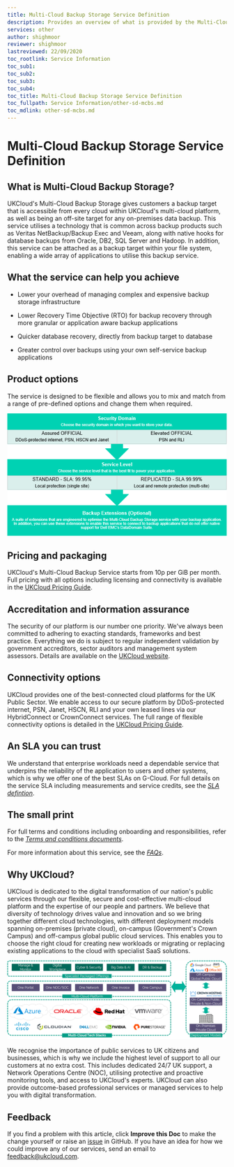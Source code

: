 ```yaml
---
title: Multi-Cloud Backup Storage Service Definition
description: Provides an overview of what is provided by the Multi-Cloud Backup Storage service
services: other
author: shighmoor
reviewer: shighmoor
lastreviewed: 22/09/2020
toc_rootlink: Service Information
toc_sub1: 
toc_sub2:
toc_sub3:
toc_sub4:
toc_title: Multi-Cloud Backup Storage Service Definition
toc_fullpath: Service Information/other-sd-mcbs.md
toc_mdlink: other-sd-mcbs.md
---
```


# Multi-Cloud Backup Storage Service Definition

## What is Multi-Cloud Backup Storage?

UKCloud's Multi-Cloud Backup Storage gives customers a backup target that is accessible from every cloud within UKCloud's multi-cloud platform, as well as being an off-site target for any on-premises data backup. This service utilises a technology that is common across backup products such as Veritas NetBackup/Backup Exec and Veeam, along with native hooks for database backups from Oracle, DB2, SQL Server and Hadoop. In addition, this service can be attached as a backup target within your file system, enabling a wide array of applications to utilise this backup service.

## What the service can help you achieve

- Lower your overhead of managing complex and expensive backup storage infrastructure

- Lower Recovery Time Objective (RTO) for backup recovery through more granular or application aware backup applications

- Quicker database recovery, directly from backup target to database

- Greater control over backups using your own self-service backup applications

## Product options

The service is designed to be flexible and allows you to mix and match from a range of pre-defined options and change them when required.

![Multi-Cloud Backup Storage product options](images/mcbs-product-options-g12.png)

## Pricing and packaging

UKCloud's Multi-Cloud Backup Service starts from 10p per GiB per month. Full pricing with all options including licensing and connectivity is available in the [UKCloud Pricing Guide](https://ukcloud.com/pricing-guide).

## Accreditation and information assurance

The security of our platform is our number one priority. We've always been committed to adhering to exacting standards, frameworks and best practice. Everything we do is subject to regular independent validation by government accreditors, sector auditors and management system assessors. Details are available on the [UKCloud website](https://ukcloud.com/governance/).

## Connectivity options

UKCloud provides one of the best-connected cloud platforms for the UK Public Sector. We enable access to our secure platform by DDoS-protected internet, PSN, Janet, HSCN, RLI and your own leased lines via our HybridConnect or CrownConnect services. The full range of flexible connectivity options is detailed in the [UKCloud Pricing Guide](https://ukcloud.com/pricing-guide).

## An SLA you can trust

We understand that enterprise workloads need a dependable service that underpins the reliability of the application to users and other systems, which is why we offer one of the best SLAs on G-Cloud. For full details on the service SLA including measurements and service credits, see the [*SLA defintion*](../other/other-ref-sla-definition.md).

## The small print

For full terms and conditions including onboarding and responsibilities, refer to the [*Terms and conditions documents*](../other/other-ref-terms-and-conditions.md).

For more information about this service, see the [*FAQs*](other-faq-mcbs.md).

## Why UKCloud?

UKCloud is dedicated to the digital transformation of our nation's public services through our flexible, secure and cost-effective multi-cloud platform and the expertise of our people and partners. We believe that diversity of technology drives value and innovation and so we bring together different cloud technologies, with different deployment models spanning on-premises (private cloud), on-campus (Government's Crown Campus) and off-campus global public cloud services. This enables you to choose the right cloud for creating new workloads or migrating or replacing existing applications to the cloud with specialist SaaS solutions.

![UKCloud services](images/ukc-services-g12.png)

We recognise the importance of public services to UK citizens and businesses, which is why we include the highest level of support to all our customers at no extra cost. This includes dedicated 24/7 UK support, a Network Operations Centre (NOC), utilising protective and proactive monitoring tools, and access to UKCloud's experts. UKCloud can also provide outcome-based professional services or managed services to help you with digital transformation.

## Feedback

If you find a problem with this article, click **Improve this Doc** to make the change yourself or raise an [issue](https://github.com/UKCloud/documentation/issues) in GitHub. If you have an idea for how we could improve any of our services, send an email to <feedback@ukcloud.com>.
